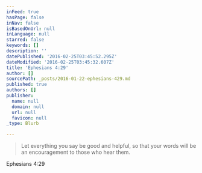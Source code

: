 ```yaml
---
inFeed: true
hasPage: false
inNav: false
isBasedOnUrl: null
inLanguage: null
starred: false
keywords: []
description: ''
datePublished: '2016-02-25T03:45:52.295Z'
dateModified: '2016-02-25T03:45:32.607Z'
title: 'Ephesians 4:29'
author: []
sourcePath: _posts/2016-01-22-ephesians-429.md
published: true
authors: []
publisher:
  name: null
  domain: null
  url: null
  favicon: null
_type: Blurb

---
```

> Let everything you say be good and helpful, so that your words will be an encouragement to those who hear them.

Ephesians 4:29
